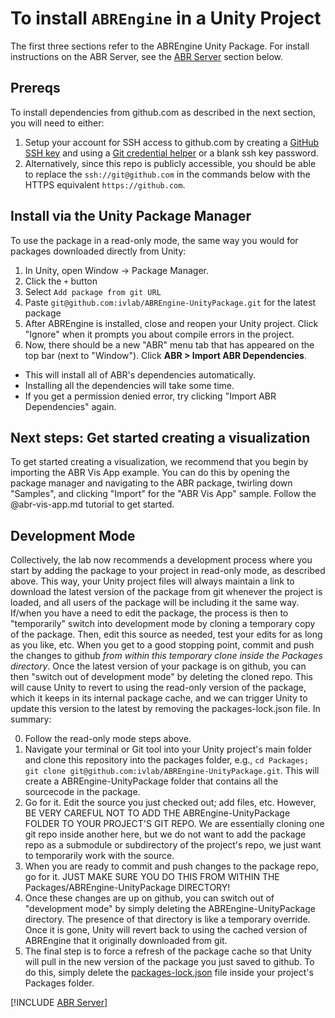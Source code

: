 # To install `ABREngine` in a Unity Project

The first three sections refer to the ABREngine Unity Package. For install
instructions on the ABR Server, see the [ABR Server](#abr-server) section below.


## Prereqs
To install dependencies from github.com as described in the next section, you will need to either:
1. Setup your account for SSH access to github.com by creating a [GitHub SSH key](https://docs.github.com/en/github-ae@latest/github/authenticating-to-github/connecting-to-github-with-ssh/generating-a-new-ssh-key-and-adding-it-to-the-ssh-agent) and using a [Git credential helper](https://git-scm.com/docs/gitcredentials) or a blank ssh key password.
2. Alternatively, since this repo is publicly accessible, you should be able to replace the `ssh://git@github.com` in the commands below with the HTTPS equivalent `https://github.com`.


## Install via the Unity Package Manager
To use the package in a read-only mode, the same way you would for packages downloaded directly from Unity:
1. In Unity, open Window -> Package Manager.
2. Click the ```+``` button
3. Select ```Add package from git URL```
4. Paste ```git@github.com:ivlab/ABREngine-UnityPackage.git``` for the latest package
5. After ABREngine is installed, close and reopen your Unity project. Click
"Ignore" when it prompts you about compile errors in the project.
6. Now, there should be a new "ABR" menu tab that has appeared on the top bar
(next to "Window"). Click **ABR > Import ABR Dependencies**.
  - This will install all of ABR's dependencies automatically.
  - Installing all the dependencies will take some time.
  - If you get a permission denied error, try clicking "Import ABR Dependencies" again.


## Next steps: Get started creating a visualization

To get started creating a visualization, we recommend that you begin by
importing the ABR Vis App example. You can do this by opening the package
manager and navigating to the ABR package, twirling down "Samples", and clicking
"Import" for the "ABR Vis App" sample. Follow the @abr-vis-app.md tutorial to
get started.



## Development Mode
Collectively, the lab now recommends a development process where you start by
adding the package to your project in read-only mode, as described above.  This
way, your Unity project files will always maintain a link to download the latest
version of the package from git whenever the project is loaded, and all users of
the package will be including it the same way.  If/when you have a need to edit
the package, the process is then to "temporarily" switch into development mode
by cloning a temporary copy of the package.  Then, edit this source as needed,
test your edits for as long as you like, etc.  When you get to a good stopping
point, commit and push the changes to github *from within this temporary clone
inside the Packages directory*.  Once the latest version of your package is on
github, you can then "switch out of development mode" by deleting the cloned
repo.  This will cause Unity to revert to using the read-only version of the
package, which it keeps in its internal package cache, and we can trigger Unity
to update this version to the latest by removing the packages-lock.json file.
In summary:

0. Follow the read-only mode steps above.
1. Navigate your terminal or Git tool into your Unity project's main folder and
clone this repository into the packages folder, e.g., ```cd Packages; git clone
git@github.com:ivlab/ABREngine-UnityPackage.git```.  This will create a
ABREngine-UnityPackage folder that contains all the sourcecode in the package.
2. Go for it.  Edit the source you just checked out; add files, etc.  However,
BE VERY CAREFUL NOT TO ADD THE ABREngine-UnityPackage FOLDER TO YOUR PROJECT'S
GIT REPO.  We are essentially cloning one git repo inside another here, but we
do not want to add the package repo as a submodule or subdirectory of the
project's repo, we just want to temporarily work with the source.
3. When you are ready to commit and push changes to the package repo, go for it.
JUST MAKE SURE YOU DO THIS FROM WITHIN THE Packages/ABREngine-UnityPackage
DIRECTORY!  
4. Once these changes are up on github, you can switch out of "development mode"
by simply deleting the ABREngine-UnityPackage directory.  The presence of that
directory is like a temporary override.  Once it is gone, Unity will revert back
to using the cached version of ABREngine that it originally downloaded from git.
5. The final step is to force a refresh of the package cache so that Unity will
pull in the new version of the package you just saved to github.  To do this,
simply delete the
[packages-lock.json](https://docs.unity3d.com/Manual/upm-conflicts-auto.html)
file inside your project's Packages folder.

<!-- 
To get started creating visualizations, one option is to create visualizations
with ABR C# - follow the @creating-cs-abr-vis.md tutorial to get started.

Another option is to create visualizations via the ABR Compose design interface.
To use the design interface, you will need to run the ABR Server. Follow
instructions in the [ABR Server](#abr-server) section to get started.
After this, you can create a visualization by following along with the
@creating-design-interface-vis.md tutorial. -->

<!-- ## ABR Server

The ABR server enables you to quickly create visualizations by dragging and
dropping puzzle pieces of visual elements and data.

![ABR Design Interface](/DocumentationSrc~/manual/resources/design-interface-fire-wide.png) -->

[!INCLUDE [ABR Server](./ABRServer~/README.md)]


